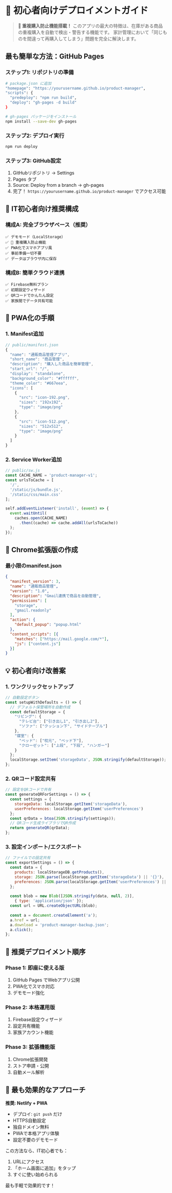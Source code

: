 # 🚀 初心者向けデプロイメントガイド

> **🎯 重複購入防止機能搭載！**
> このアプリの最大の特徴は、在庫がある商品の重複購入を自動で検出・警告する機能です。
> 家計管理において「同じものを間違って再購入してしまう」問題を完全に解決します。

## 最も簡単な方法：GitHub Pages

### ステップ1: リポジトリの準備
```bash
# package.json に追加
"homepage": "https://yourusername.github.io/product-manager",
"scripts": {
  "predeploy": "npm run build",
  "deploy": "gh-pages -d build"
}

# gh-pages パッケージをインストール
npm install --save-dev gh-pages
```

### ステップ2: デプロイ実行
```bash
npm run deploy
```

### ステップ3: GitHub設定
1. GitHubリポジトリ → Settings
2. Pages タブ
3. Source: Deploy from a branch → gh-pages
4. 完了！ `https://yourusername.github.io/product-manager` でアクセス可能

## 🎯 IT初心者向け推奨構成

### 構成A: 完全ブラウザベース（推奨）
```
✅ デモモード（LocalStorage）
✅ 🚨 重複購入防止機能
✅ PWA化でスマホアプリ風
✅ 事前準備一切不要
✅ データはブラウザ内に保存
```

### 構成B: 簡単クラウド連携
```
✅ Firebase無料プラン
✅ 初期設定ウィザード
✅ QRコードでかんたん設定
✅ 家族間でデータ共有可能
```

## 📱 PWA化の手順

### 1. Manifest追加
```javascript
// public/manifest.json
{
  "name": "通販商品管理アプリ",
  "short_name": "商品管理",
  "description": "購入した商品を簡単管理",
  "start_url": "/",
  "display": "standalone",
  "background_color": "#ffffff",
  "theme_color": "#667eea",
  "icons": [
    {
      "src": "icon-192.png",
      "sizes": "192x192",
      "type": "image/png"
    },
    {
      "src": "icon-512.png", 
      "sizes": "512x512",
      "type": "image/png"
    }
  ]
}
```

### 2. Service Worker追加
```javascript
// public/sw.js
const CACHE_NAME = 'product-manager-v1';
const urlsToCache = [
  '/',
  '/static/js/bundle.js',
  '/static/css/main.css'
];

self.addEventListener('install', (event) => {
  event.waitUntil(
    caches.open(CACHE_NAME)
      .then((cache) => cache.addAll(urlsToCache))
  );
});
```

## 🔧 Chrome拡張版の作成

### 最小限のmanifest.json
```json
{
  "manifest_version": 3,
  "name": "通販商品管理",
  "version": "1.0",
  "description": "Gmail連携で商品を自動管理",
  "permissions": [
    "storage",
    "gmail.readonly"
  ],
  "action": {
    "default_popup": "popup.html"
  },
  "content_scripts": [{
    "matches": ["https://mail.google.com/*"],
    "js": ["content.js"]
  }]
}
```

## 💡 初心者向け改善案

### 1. ワンクリックセットアップ
```javascript
// 自動設定ボタン
const setupWithDefaults = () => {
  // デフォルト保管場所を自動作成
  const defaultStorage = {
    "リビング": {
      "テレビ台": ["引き出し1", "引き出し2"],
      "ソファ": ["クッション下", "サイドテーブル"]
    },
    "寝室": {
      "ベッド": ["枕元", "ベッド下"],
      "クローゼット": ["上段", "下段", "ハンガー"]
    }
  };
  localStorage.setItem('storageData', JSON.stringify(defaultStorage));
};
```

### 2. QRコード設定共有
```javascript
// 設定をQRコードで共有
const generateQRForSettings = () => {
  const settings = {
    storageData: localStorage.getItem('storageData'),
    userPreferences: localStorage.getItem('userPreferences')
  };
  const qrData = btoa(JSON.stringify(settings));
  // QRコード生成ライブラリでQR作成
  return generateQR(qrData);
};
```

### 3. 設定インポート/エクスポート
```javascript
// ファイルでの設定共有
const exportSettings = () => {
  const data = {
    products: localStorageDB.getProducts(),
    storage: JSON.parse(localStorage.getItem('storageData') || '{}'),
    preferences: JSON.parse(localStorage.getItem('userPreferences') || '{}')
  };
  
  const blob = new Blob([JSON.stringify(data, null, 2)], 
    { type: 'application/json' });
  const url = URL.createObjectURL(blob);
  
  const a = document.createElement('a');
  a.href = url;
  a.download = 'product-manager-backup.json';
  a.click();
};
```

## 🎯 推奨デプロイメント順序

### Phase 1: 即座に使える版
1. GitHub Pages でWebアプリ公開
2. PWA化でスマホ対応
3. デモモード強化

### Phase 2: 本格運用版  
1. Firebase設定ウィザード
2. 設定共有機能
3. 家族アカウント機能

### Phase 3: 拡張機能版
1. Chrome拡張開発
2. ストア申請・公開
3. 自動メール解析

## 🌟 最も効果的なアプローチ

**推奨: Netlify + PWA**
- デプロイ: `git push` だけ
- HTTPS自動設定
- 独自ドメイン無料
- PWAで本格アプリ体験
- 設定不要のデモモード

この方法なら、IT初心者でも：
1. URLにアクセス
2. 「ホーム画面に追加」をタップ
3. すぐに使い始められる

最も手軽で効果的です！